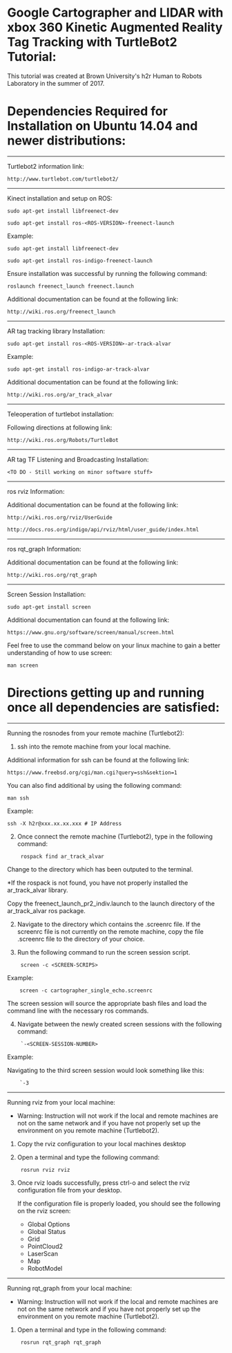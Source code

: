 # Google Cartographer and LIDAR with xbox 360 Kinetic Augmented Reality Tag Tracking with TurtleBot2 Tutorial:

This tutorial was created at Brown University's h2r Human to Robots Laboratory in the summer of 2017.

<Put Description of the Purpose of the tutorial>

# Dependencies Required for Installation on Ubuntu 14.04 and newer distributions:

------------------------------------
Turtlebot2 information link:


    http://www.turtlebot.com/turtlebot2/


-------------------------------------
Kinect installation and setup on ROS:

    sudo apt-get install libfreenect-dev

    sudo apt-get install ros-<ROS-VERSION>-freenect-launch

Example:

    sudo apt-get install libfreenect-dev

    sudo apt-get install ros-indigo-freenect-launch
    
Ensure installation was successful by running the following command:

    roslaunch freenect_launch freenect.launch
    
    
Additional documentation can be found at the following link:

    http://wiki.ros.org/freenect_launch

-------------------------------------
AR tag tracking library Installation:

    sudo apt-get install ros-<ROS-VERSION>-ar-track-alvar
   
Example:
    
    sudo apt-get install ros-indigo-ar-track-alvar
    

Additional documentation can be found at the following link:

    http://wiki.ros.org/ar_track_alvar
    
-------------------------------------
Teleoperation of turtlebot installation:

Following directions at following link: 
    
    http://wiki.ros.org/Robots/TurtleBot
    
-------------------------------------
AR tag TF Listening and Broadcasting Installation:

    <TO DO - Still working on minor software stuff>
        
-------------------------------------
ros rviz Information:

Additional documentation can be found at the following link:

    http://wiki.ros.org/rviz/UserGuide

    http://docs.ros.org/indigo/api/rviz/html/user_guide/index.html   
    
-------------------------------------
ros rqt_graph Information:
    
Additional documentation can be found at the following link:

    http://wiki.ros.org/rqt_graph
    
    
-------------------------------------
Screen Session Installation:

    sudo apt-get install screen
    
Additional documentation can found at the following link:

    https://www.gnu.org/software/screen/manual/screen.html
  
Feel free to use the command below on your linux machine to gain a better understanding of how to use screen:

    man screen

# Directions getting up and running once all dependencies are satisfied:
-------------------------------------
Running the rosnodes from your remote machine (Turtlebot2):

1. ssh into the remote machine from your local machine.

Additional information for ssh can be found at the following link:

    https://www.freebsd.org/cgi/man.cgi?query=ssh&sektion=1
    
You can also find additional by using the following command:

    man ssh
    
Example:

    ssh -X h2r@xxx.xx.xx.xxx # IP Address

2. Once connect the remote machine (Turtlebot2), type in the following command:

        rospack find ar_track_alvar

Change to the directory which has been outputed to the terminal. 

*If the rospack is not found, you have not properly installed the ar_track_alvar library.

Copy the freenect_launch_pr2_indiv.launch to the launch directory of the ar_track_alvar ros package.

2. Navigate to the directory which contains the .screenrc file. If the screenrc file is not currently on the remote machine, copy the file .screenrc file to the directory of your choice.

3. Run the following command to run the screen session script.

        screen -c <SCREEN-SCRIPS>
        
 Example:
 
        screen -c cartographer_single_echo.screenrc
 
The screen session will source the appropriate bash files and load the command line with the necessary ros commands.
    
4. Navigate between the newly created screen sessions with the following command:

        `-<SCREEN-SESSION-NUMBER>
        
Example: 

Navigating to the third screen session would look something like this:
    
        `-3
        
-------------------------------------
Running rviz from your local machine:

* Warning: Instruction will not work if the local and remote machines are not on the same network and if you have not properly set up the environment on you remote machine (Turtlebot2).

1. Copy the rviz configuration to your local machines desktop

2. Open a terminal and type the following command:

        rosrun rviz rviz
    
 3. Once rviz loads successfully, press ctrl-o and select the rviz configuration file from your desktop.
 
    If the configuration file is properly loaded, you should see the following on the rviz screen:
    
    *  Global Options 
    *  Global Status
    *  Grid
    *  PointCloud2
    *  LaserScan
    *  Map
    *  RobotModel

-------------------------------------
Running rqt_graph from your local machine:

* Warning: Instruction will not work if the local and remote machines are not on the same network and if you have not properly set up the environment on you remote machine (Turtlebot2).

1. Open a terminal and type in the following command:

        rosrun rqt_graph rqt_graph
